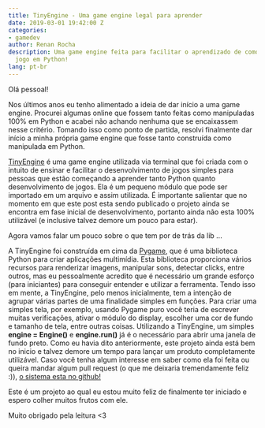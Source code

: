 ```yaml
---
title: TinyEngine - Uma game engine legal para aprender
date: 2019-03-01 19:42:00 Z
categories:
- gamedev
author: Renan Rocha
description: Uma game engine feita para facilitar o aprendizado de como se faz um
  jogo em Python!
lang: pt-br
---
```


Olá pessoal!

Nos últimos anos eu tenho alimentado a ideia de dar início a uma game engine. Procurei algumas online que fossem tanto feitas como manipuladas 100% em Python e acabei não achando nenhuma que se encaixassem nesse critério. Tomando isso como ponto de partida, resolvi finalmente dar início a minha própria game engine que fosse tanto construída como manipulada em Python.

[TinyEngine](https://github.com/hasher-hasher/TinyEngine) é uma game engine utilizada via terminal que foi criada com o intuito de ensinar e facilitar o desenvolvimento de jogos simples para pessoas que estão começando a aprender tanto Python quanto desenvolvimento de jogos. Ela é um pequeno módulo que pode ser importado em um arquivo e assim utilizada. É importante salientar que no momento em que este post esta sendo publicado o projeto ainda se encontra em fase inicial de desenvolvimento, portanto ainda não esta 100% utilizável (e inclusive talvez demore um pouco para estar).

Agora vamos falar um pouco sobre o que tem por de trás da lib ...

A TinyEngine foi construída em cima da [Pygame](https://www.pygame.org/news),  que é uma biblioteca Python para criar aplicações multimídia. Esta biblioteca proporciona vários recursos para renderizar imagens, manipular sons, detectar clicks, entre outros, mas eu pessoalmente acredito que é necessário um grande esforço (para iniciantes) para conseguir entender e utilizar a ferramenta. Tendo isso em mente, a TinyEngine, pelo menos inicialmente, tem a intenção de agrupar várias partes de uma finalidade simples em funções. Para criar uma simples tela, por exemplo, usando Pygame puro você teria de escrever muitas verificações, ativar o módulo do display, escolher uma cor de fundo e tamanho de tela, entre outras coisas. Utilizando a TinyEngine, um simples **engine = Engine()** e **engine.run()** já é o necessário para abrir uma janela de fundo preto. Como eu havia dito anteriormente, este projeto ainda está bem no inicio e talvez demore um tempo para lançar um produto completamente utilizável. Caso você tenha algum interesse em saber como ela foi feita ou queira mandar algum pull request (o que me deixaria tremendamente feliz :)), [o sistema esta no github!](https://github.com/hasher-hasher/TinyEngine)

Este é um projeto ao qual eu estou muito feliz de finalmente ter iniciado e espero colher muitos frutos com ele.

Muito obrigado pela leitura <3